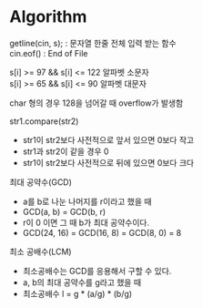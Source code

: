 # Algorithm

getline(cin, s); : 문자열 한줄 전체 입력 받는 함수  
cin.eof() : End of File

s[i] >= 97 && s[i] <= 122 알파벳 소문자  
s[i] >= 65 && s[i] <= 90 알파벳 대문자

char 형의 경우 128을 넘어갈 때 overflow가 발생함

str1.compare(str2)

- str1이 str2보다 사전적으로 앞서 있으면 0보다 작고
- str1과 str2이 같을 경우 0
- str1이 str2보다 사전적으로 뒤에 있으면 0보다 크다

최대 공약수(GCD)

- a를 b로 나눈 나머지를 r이라고 했을 때
- GCD(a, b) = GCD(b, r)
- r이 0 이면 그 때 b가 최대 공약수이다.
- GCD(24, 16) = GCD(16, 8) = GCD(8, 0) = 8

최소 공배수(LCM)

- 최소공배수는 GCD를 응용해서 구할 수 있다.
- a, b의 최대 공약수를 g라고 했을 때
- 최소공배수 l = g \* (a/g) \* (b/g)
